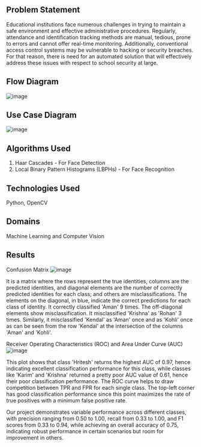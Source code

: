 ## Problem Statement
Educational institutions face numerous challenges in trying to maintain a safe environment and effective administrative procedures. Regularly, attendance and identification tracking methods are manual, tedious, prone to errors and cannot offer real-time monitoring. Additionally, conventional access control systems may be vulnerable to hacking or security breaches. For that reason, there is need for an automated solution that will effectively address these issues with respect to school security at large.

## Flow Diagram
![image](https://github.com/user-attachments/assets/0d4531f3-0873-4eb2-858e-9e6b83185a34)

## Use Case Diagram 
![image](https://github.com/user-attachments/assets/a2c7156e-ed51-4a6d-9796-2cb46ffd1f5b)

## Algorithms Used
1. Haar Cascades - For Face Detection
2. Local Binary Pattern Histograms (LBPHs) - For Face Recognition

## Technologies Used
Python, OpenCV

## Domains
Machine Learning and Computer Vision

## Results
 Confusion Matrix
 ![image](https://github.com/user-attachments/assets/c9b90387-88c1-4405-83bf-d6c0febbebf5)

 It is a matrix where the rows represent the true identities, columns are the predicted identities, and diagonal elements are the number of correctly predicted identities 
 for each class; and others are misclassifications. The elements on the diagonal, in blue, indicate the correct predictions for each class of identity. It correctly 
 classified 'Aman' 9 times. The off-diagonal elements show misclassification. It misclassified 'Krishna' as 'Rohan' 3 times. Similarly, it misclassified 'Kendal' as 'Aman' 
 once and as 'Kohli' once as can be seen from the row 'Kendal' at the intersection of the columns 'Aman' and 'Kohli'.

 Receiver Operating Characteristics (ROC) and Area Under Curve (AUC)
 ![image](https://github.com/user-attachments/assets/0c61a70f-cf7a-4062-8078-80f37037bfaf)

 This plot shows that class 'Hritesh' returns the highest AUC of 0.97, hence indicating excellent classification performance for this class, while classes like 'Karim' and 
 'Krishna' returned a pretty poor AUC value of 0.61, hence their poor classification performance. The ROC curve helps to draw competition between TPR and FPR for each single 
 class. The top-left corner has good classification performance since this point maximizes the rate of true positives with a minimum false positive rate. 


Our project demonstrates variable performance across different classes, with precision ranging from 0.50 to 1.00, recall from 0.33 to 1.00, and F1 scores from 0.33 to 0.94, while achieving an overall accuracy of 0.75, indicating robust performance in certain scenarios but room for improvement in others.
